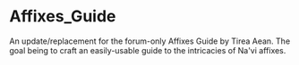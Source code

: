 # Affixes_Guide
An update/replacement for the forum-only Affixes Guide by Tirea Aean.
The goal being to craft an easily-usable guide to the intricacies of Na'vi affixes. 
